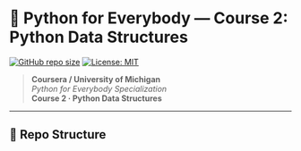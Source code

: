 # 🐍 Python for Everybody — Course 2: Python Data Structures

[![GitHub repo size](https://img.shields.io/github/repo-size/MRSchro/Python-Course2?logo=github)](https://github.com/MRSchro/Python-Course2)
[![License: MIT](https://img.shields.io/badge/license-MIT-blue.svg)](LICENSE)

> **Coursera / University of Michigan**  
> *Python for Everybody Specialization*  
> **Course 2 · Python Data Structures**

---

## 📁 Repo Structure

